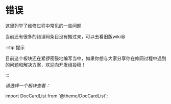 # 错误
这里列举了维修过程中常见的一些问题

当前还有很多的错误码条目没有搬过来，可以去看旧版wiki😆

:::tip 提示

目前这个板块还在紧锣密鼓地编写当中，如果你想与大家分享你在修网过程中遇到的问题和解决方案，欢迎向开发组投稿！

:::

*请选择一个板块查看：*

import DocCardList from '@theme/DocCardList';

<DocCardList  className="docs-card" />
